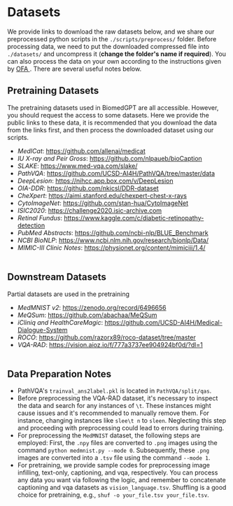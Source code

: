 # Datasets

We provide links to download the raw datasets below, and we share our preprocessed python scripts in the `./scripts/preprocess/` folder. Before processing data, we need to put the downloaded compressed file into `./datasets/` and uncompress it (**change the folder's name if required**). You can also process the data on your own according to the instructions given by <a href="https://github.com/OFA-Sys/OFA#image-processing"> OFA </a>. There are several useful notes below.

## Pretraining Datasets
 The pretraining datasets used in BiomedGPT are all accessible. However, you should request the access to some datasets. Here we provide the public links to these data, it is recommended that you download the data from the links first, and then process the downloaded dataset using our scripts. 
-   _MedICat_:  https://github.com/allenai/medicat
-   _IU X-ray and Peir Gross_:  https://github.com/nlpaueb/bioCaption
-   _SLAKE_:  https://www.med-vqa.com/slake/
-   _PathVQA_:  https://github.com/UCSD-AI4H/PathVQA/tree/master/data
-   _DeepLesion_:  https://nihcc.app.box.com/v/DeepLesion
-   _OIA-DDR_:  https://github.com/nkicsl/DDR-dataset
-   _CheXpert_:  https://aimi.stanford.edu/chexpert-chest-x-rays
-   _CytoImageNet_: https://github.com/stan-hua/CytoImageNet
-   _ISIC2020_: https://challenge2020.isic-archive.com
-   _Retinal Fundus_: https://www.kaggle.com/c/diabetic-retinopathy-detection
-   _PubMed Abstracts_: https://github.com/ncbi-nlp/BLUE_Benchmark
-   _NCBI BioNLP_: https://www.ncbi.nlm.nih.gov/research/bionlp/Data/
-   _MIMIC-III Clinic Notes_: https://physionet.org/content/mimiciii/1.4/
<br></br>

## Downstream Datasets
Partial datasets are used in the pretraining 
-   _MedMNIST v2_:  https://zenodo.org/record/6496656
-   _MeQSum_:  https://github.com/abachaa/MeQSum
-   _iCliniq and HealthCareMagic_:  https://github.com/UCSD-AI4H/Medical-Dialogue-System
-   _ROCO_:  https://github.com/razorx89/roco-dataset/tree/master
-   _VQA-RAD_:  https://vision.aioz.io/f/777a3737ee904924bf0d/?dl=1
<br></br>


## Data Preparation Notes
- PathVQA's `trainval_ans2label.pkl` is located in `PathVQA/split/qas`.
- Before preprocessing the VQA-RAD dataset, it's necessary to inspect the data and search for any instances of `\t`. These instances might cause issues and it's recommended to manually remove them. For instance, changing instances like `slee\t n` to `sleen`. Neglecting this step and proceeding with preprocessing could lead to errors during training.
- For preprocessing the `MedMNIST` dataset, the following steps are employed: First, the `.npy` files are converted to `.png` images using the command `python medmnist.py --mode 0`. Subsequently, these `.png` images are converted into a `.tsv` file using the command `--mode 1`.
- For pretraining, we provide sample codes for preprocessing image infilling, text-only, captioning, and vqa, respectively. You can process any data you want via following the logic, and remember to concatenate captioning and vqa datasets as `vision_language.tsv`. Shuffling is a good choice for pretraining, e.g., `shuf -o your_file.tsv your_file.tsv`.